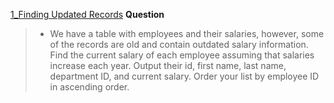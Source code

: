 [1_Finding Updated Records](https://platform.stratascratch.com/coding/10299-finding-updated-records?code_type=1)
**Question**
> * We have a table with employees and their salaries, however, some of the records are old and contain outdated salary information.
>  Find the current salary of each employee assuming that salaries increase each year. Output their id, first name, last name, department ID,
>   and current salary. Order your list by employee ID in ascending order.

